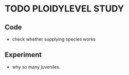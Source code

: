# TODO PLOIDYLEVEL STUDY

## Code

- check whether supplying species works

## Experiment

- why so many juveniles.